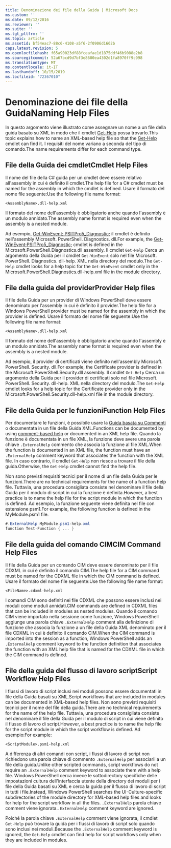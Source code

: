 ```yaml
---
title: Denominazione dei file della Guida | Microsoft Docs
ms.custom: ''
ms.date: 09/12/2016
ms.reviewer: ''
ms.suite: ''
ms.tgt_pltfrm: ''
ms.topic: article
ms.assetid: bf54eac7-88c6-4108-a5f6-2f0906d1662b
caps.latest.revision: 5
ms.openlocfilehash: f65a90023df88fceafae1d1875ddf46b9088e2b8
ms.sourcegitcommit: 52a67bcd9d7bf3e8600ea4302d1fa8970ff9c998
ms.translationtype: MT
ms.contentlocale: it-IT
ms.lasthandoff: 10/15/2019
ms.locfileid: "72367010"
---
```

# <a name="naming-help-files"></a><span data-ttu-id="36b78-102">Denominazione dei file della Guida</span><span class="sxs-lookup"><span data-stu-id="36b78-102">Naming Help Files</span></span>

<span data-ttu-id="36b78-103">In questo argomento viene illustrato come assegnare un nome a un file della guida basato su XML in modo che il cmdlet [Get-Help](/powershell/module/Microsoft.PowerShell.Core/Get-Help) possa trovarlo.</span><span class="sxs-lookup"><span data-stu-id="36b78-103">This topic explains how to name an XML-based help file so that the [Get-Help](/powershell/module/Microsoft.PowerShell.Core/Get-Help) cmdlet can find it.</span></span> <span data-ttu-id="36b78-104">I requisiti del nome variano a seconda del tipo di comando.</span><span class="sxs-lookup"><span data-stu-id="36b78-104">The name requirements differ for each command type.</span></span>

## <a name="cmdlet-help-files"></a><span data-ttu-id="36b78-105">File della Guida dei cmdlet</span><span class="sxs-lookup"><span data-stu-id="36b78-105">Cmdlet Help Files</span></span>

<span data-ttu-id="36b78-106">Il nome del file della C# guida per un cmdlet deve essere relativo all'assembly in cui è definito il cmdlet.</span><span class="sxs-lookup"><span data-stu-id="36b78-106">The help file for a C# cmdlet must be named for the assembly in which the cmdlet is defined.</span></span> <span data-ttu-id="36b78-107">Usare il formato del nome file seguente:</span><span class="sxs-lookup"><span data-stu-id="36b78-107">Use the following file name format:</span></span>

```
<AssemblyName>.dll-help.xml
```

<span data-ttu-id="36b78-108">Il formato del nome dell'assembly è obbligatorio anche quando l'assembly è un modulo annidato.</span><span class="sxs-lookup"><span data-stu-id="36b78-108">The assembly name format is required even when the assembly is a nested module.</span></span>

<span data-ttu-id="36b78-109">Ad esempio, [Get-WinEvent; PSITPro5_Diagnostic;](/powershell/module/Microsoft.PowerShell.Diagnostics/Get-WinEvent) il cmdlet è definito nell'assembly Microsoft. PowerShell. Diagnostics. dll.</span><span class="sxs-lookup"><span data-stu-id="36b78-109">For example, the [Get-WinEvent;PSITPro5_Diagnostic;](/powershell/module/Microsoft.PowerShell.Diagnostics/Get-WinEvent) cmdlet is defined in the Microsoft.PowerShell.Diagnostics.dll assembly.</span></span> <span data-ttu-id="36b78-110">Il cmdlet `Get-Help` Cerca un argomento della Guida per il cmdlet `Get-WinEvent` solo nel file Microsoft. PowerShell. Diagnostics. dll-help. XML nella directory del modulo.</span><span class="sxs-lookup"><span data-stu-id="36b78-110">The `Get-Help` cmdlet looks for a help topic for the `Get-WinEvent` cmdlet only in the Microsoft.PowerShell.Diagnostics.dll-help.xml file in the module directory.</span></span>

## <a name="provider-help-files"></a><span data-ttu-id="36b78-111">File della guida del provider</span><span class="sxs-lookup"><span data-stu-id="36b78-111">Provider Help files</span></span>

<span data-ttu-id="36b78-112">Il file della Guida per un provider di Windows PowerShell deve essere denominato per l'assembly in cui è definito il provider.</span><span class="sxs-lookup"><span data-stu-id="36b78-112">The help file for a Windows PowerShell provider must be named for the assembly in which the provider is defined.</span></span> <span data-ttu-id="36b78-113">Usare il formato del nome file seguente:</span><span class="sxs-lookup"><span data-stu-id="36b78-113">Use the following file name format:</span></span>

```
<AssemblyName>.dll-help.xml
```

<span data-ttu-id="36b78-114">Il formato del nome dell'assembly è obbligatorio anche quando l'assembly è un modulo annidato.</span><span class="sxs-lookup"><span data-stu-id="36b78-114">The assembly name format is required even when the assembly is a nested module.</span></span>

<span data-ttu-id="36b78-115">Ad esempio, il provider di certificati viene definito nell'assembly Microsoft. PowerShell. Security. dll.</span><span class="sxs-lookup"><span data-stu-id="36b78-115">For example, the Certificate provider is defined in the Microsoft.PowerShell.Security.dll assembly.</span></span> <span data-ttu-id="36b78-116">Il cmdlet `Get-Help` Cerca un argomento della Guida per il provider di certificati solo nel file Microsoft. PowerShell. Security. dll-help. XML nella directory del modulo.</span><span class="sxs-lookup"><span data-stu-id="36b78-116">The `Get-Help` cmdlet looks for a help topic for the Certificate provider only in the Microsoft.PowerShell.Security.dll-help.xml file in the module directory.</span></span>

## <a name="function-help-files"></a><span data-ttu-id="36b78-117">File della Guida per le funzioni</span><span class="sxs-lookup"><span data-stu-id="36b78-117">Function Help Files</span></span>

<span data-ttu-id="36b78-118">Per documentare le funzioni, è possibile usare la [Guida basata su Commenti](/powershell/module/microsoft.powershell.core/about/about_comment_based_help) o documentata in un file della Guida XML.</span><span class="sxs-lookup"><span data-stu-id="36b78-118">Functions can be documented by using [comment-based help](/powershell/module/microsoft.powershell.core/about/about_comment_based_help) or documented in an XML help file.</span></span> <span data-ttu-id="36b78-119">Quando la funzione è documentata in un file XML, la funzione deve avere una parola chiave `.ExternalHelp` commento che associa la funzione al file XML.</span><span class="sxs-lookup"><span data-stu-id="36b78-119">When the function is documented in an XML file, the function must have an `.ExternalHelp` comment keyword that associates the function with the XML file.</span></span> <span data-ttu-id="36b78-120">In caso contrario, il cmdlet `Get-Help` non riesce a trovare il file della guida.</span><span class="sxs-lookup"><span data-stu-id="36b78-120">Otherwise, the `Get-Help` cmdlet cannot find the help file.</span></span>

<span data-ttu-id="36b78-121">Non sono previsti requisiti tecnici per il nome di un file della Guida per le funzioni.</span><span class="sxs-lookup"><span data-stu-id="36b78-121">There are no technical requirements for the name of a function help file.</span></span> <span data-ttu-id="36b78-122">Tuttavia, una procedura consigliata consiste nel denominare il file della Guida per il modulo di script in cui la funzione è definita.</span><span class="sxs-lookup"><span data-stu-id="36b78-122">However, a best practice is to name the help file for the script module in which the function is defined.</span></span> <span data-ttu-id="36b78-123">Ad esempio, la funzione seguente viene definita nel file con estensione psm1.</span><span class="sxs-lookup"><span data-stu-id="36b78-123">For example, the following function is defined in the MyModule.psm1 file.</span></span>

```csharp
#.ExternalHelp MyModule.psm1-help.xml
function Test-Function { ... }
```

## <a name="cim-command-help-files"></a><span data-ttu-id="36b78-124">File della guida del comando CIM</span><span class="sxs-lookup"><span data-stu-id="36b78-124">CIM Command Help Files</span></span>

<span data-ttu-id="36b78-125">Il file della Guida per un comando CIM deve essere denominato per il file CDXML in cui è definito il comando CIM.</span><span class="sxs-lookup"><span data-stu-id="36b78-125">The help file for a CIM command must be named for the CDXML file in which the CIM command is defined.</span></span> <span data-ttu-id="36b78-126">Usare il formato del nome file seguente:</span><span class="sxs-lookup"><span data-stu-id="36b78-126">Use the following file name format:</span></span>

```
<FileName>.cdxml-help.xml
```

<span data-ttu-id="36b78-127">I comandi CIM sono definiti nei file CDXML che possono essere inclusi nei moduli come moduli annidati.</span><span class="sxs-lookup"><span data-stu-id="36b78-127">CIM commands are defined in CDXML files that can be included in modules as nested modules.</span></span> <span data-ttu-id="36b78-128">Quando il comando CIM viene importato nella sessione come funzione, Windows PowerShell aggiunge una parola chiave `.ExternalHelp` comment alla definizione di funzione che associa la funzione a un file della Guida XML denominato per il file CDXML in cui è definito il comando CIM.</span><span class="sxs-lookup"><span data-stu-id="36b78-128">When the CIM command is imported into the session as a function, Windows PowerShell adds an `.ExternalHelp` comment keyword to the function definition that associates the function with an XML help file that is named for the CDXML file in which the CIM command is defined.</span></span>

## <a name="script-workflow-help-files"></a><span data-ttu-id="36b78-129">File della guida del flusso di lavoro script</span><span class="sxs-lookup"><span data-stu-id="36b78-129">Script Workflow Help Files</span></span>

<span data-ttu-id="36b78-130">I flussi di lavoro di script inclusi nei moduli possono essere documentati in file della Guida basati su XML.</span><span class="sxs-lookup"><span data-stu-id="36b78-130">Script workflows that are included in modules can be documented in XML-based help files.</span></span> <span data-ttu-id="36b78-131">Non sono previsti requisiti tecnici per il nome del file della guida.</span><span class="sxs-lookup"><span data-stu-id="36b78-131">There are no technical requirements for the name of the help file.</span></span> <span data-ttu-id="36b78-132">Tuttavia, una procedura consigliata consiste nel denominare il file della Guida per il modulo di script in cui viene definito il flusso di lavoro di script.</span><span class="sxs-lookup"><span data-stu-id="36b78-132">However, a best practice is to name the help file for the script module in which the script workflow is defined.</span></span> <span data-ttu-id="36b78-133">Ad esempio:</span><span class="sxs-lookup"><span data-stu-id="36b78-133">For example:</span></span>

```
<ScriptModule>.psm1-help.xml
```

<span data-ttu-id="36b78-134">A differenza di altri comandi con script, i flussi di lavoro di script non richiedono una parola chiave di commento `.ExternalHelp` per associarli a un file della guida.</span><span class="sxs-lookup"><span data-stu-id="36b78-134">Unlike other scripted commands, script workflows do not require an `.ExternalHelp` comment keyword to associate them with a help file.</span></span> <span data-ttu-id="36b78-135">Windows PowerShell cerca invece le sottodirectory specifiche delle impostazioni cultura dell'interfaccia utente della directory dei moduli per i file della Guida basati su XML e cerca la guida per il flusso di lavoro di script in tutti i file.</span><span class="sxs-lookup"><span data-stu-id="36b78-135">Instead, Windows PowerShell searches the UI-Culture-specific subdirectories of the module directory for XML-based help files and looks for help for the script workflow in all the files.</span></span> <span data-ttu-id="36b78-136">`.ExternalHelp` parola chiave comment viene ignorata.</span><span class="sxs-lookup"><span data-stu-id="36b78-136">`.ExternalHelp` comment keyword are ignored.</span></span>

<span data-ttu-id="36b78-137">Poiché la parola chiave `.ExternalHelp` comment viene ignorata, il cmdlet `Get-Help` può trovare la guida per i flussi di lavoro di script solo quando sono inclusi nei moduli.</span><span class="sxs-lookup"><span data-stu-id="36b78-137">Because the `.ExternalHelp` comment keyword is ignored, the `Get-Help` cmdlet can find help for script workflows only when they are included in modules.</span></span>